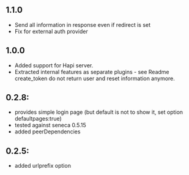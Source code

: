 ## 1.1.0

* Send all information in response even if redirect is set
* Fix for external auth provider

## 1.0.0

* Added support for Hapi server.
* Extracted internal features as separate plugins - see Readme
create_token do not return user and reset information anymore.

## 0.2.8:

* provides simple login page (but default is not to show it, set option defaultpages:true)
* tested against seneca 0.5.15
* added peerDependencies

## 0.2.5:

* added urlprefix option
